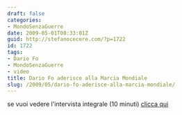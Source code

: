 ```yaml
---
draft: false
categories:
- MondoSenzaGuerre
date: 2009-05-01T08:33:01Z
guid: http://stefanocecere.com/?p=1722
id: 1722
tags:
- Dario Fo
- MondoSenzaGuerre
- video
title: Dario Fo aderisce alla Marcia Mondiale
slug: /2009/05/dario-fo-aderisce-alla-marcia-mondiale/
---
```


se vuoi vedere l'intervista integrale (10 minuti) [clicca qui](http://www.youtube.com/watch?v=9RnWy363vVc)